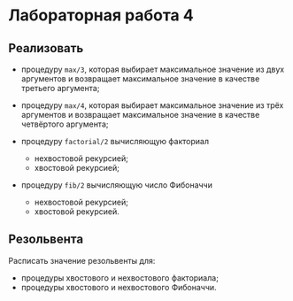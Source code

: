# Лабораторная работа 4
## Реализовать
- процедуру `max/3`, которая выбирает максимальное значение из двух аргументов и возвращает максимальное значение в качестве третьего аргумента;

- процедуру `max/4`, которая выбирает максимальное значение из трёх аргументов и возвращает максимальное значение в качестве четвёртого аргумента;

- процедуру `factorial/2` вычисляющую факториал
    + нехвостовой рекурсией;
    + хвостовой рекурсией;

- процедуру `fib/2` вычисляющую число Фибоначчи
    + нехвостовой рекурсией;
    + хвостовой рекурсией.

## Резольвента
Расписать значение резольвенты для:
- процедуры хвостового и нехвостового факториала;
- процедуры хвостового и нехвостового Фибоначчи.